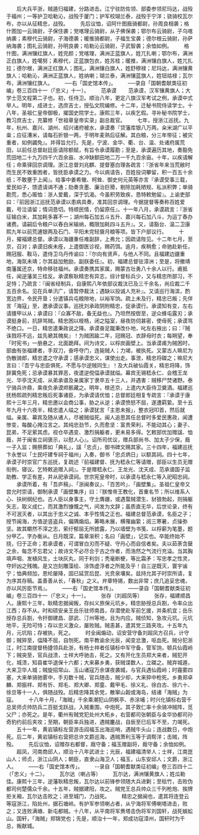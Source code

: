 <!-- { "loadSidebar": true } -->
　　后大兵平浙，贼遁归福建，分路进击。江宁驻防佐领、部委参领尼玛达，战殁于福州；一等护卫哈勒沁，战殁于厦门；护军校瑚兰泰，战殁于宁洋；骁骑校瓦尔布，亦以从征精忠，战殁。
　　先后议恤，诏阿什图廕骑都尉，孙周良相袭；格什图加一云骑尉，子保住袭；党喀理云骑尉，从子佛保袭；鄂尔布云骑尉，子乌喀纳袭；素穆代云骑尉，子海德袭；暖推骑都尉，子福生宝袭；德尔根云骑尉，孙萨纳海袭；图礼云骑尉，孙明良袭；哈勒沁云骑尉，子武智袭；余恤如例。
　　格什图，满洲镶红旗人，姓完颜；党喀理，满洲正蓝旗人，姓兀扎喇；鄂尔布，满洲正白旗人，姓噶努；素穆代，正蓝旗包衣，姓苏桂；暖推，满洲镶白旗人，姓兀扎拉；德尔根，满洲正红旗人；图礼，满洲镶白旗人，姓舒穆禄；尼玛达，满洲镶黄旗人；哈勒沁，满洲正蓝旗人，姓纳喇；瑚兰泰，满洲镶蓝旗人，姓钮祜禄；瓦尔布，满洲镶红旗人。
　　──右「国史馆本传」。
　　──录自「国朝耆献类征初编」卷三百四十一（「忠义」十一）。
　　范承谟
　　范承谟，汉军镶黄旗人；大学士范文程第二子也。初，任侍卫。顺治八年，更定八旗汉军考试之例，承谟中式举人。明年，成进士，选庶吉士，授弘文院编修。十二年，迁秘书院侍读学士。十八年，圣祖仁皇帝御极，擢国史院学士。康熙三年，以疾乞假。寻补秘书院学士，教习庶吉士，充纂修「世祖章皇帝实录」副总裁官。
　　七年，授浙江巡抚。九年，杭州、嘉兴、湖州、绍兴诸府被水，承谟奏『贷藩库银八万两，籴米湖广以平粜；应征漕米，请每石折银一两，于明年麦熟后征解。其白粮，分三年带征；被灾重者，如例蠲免』。并得旨允行。先是，宁波、金华、衢、台、温、处诸府属荒田，以前任总督赵廷臣请除额赋，有旨令承谟履勘；至是，承谟遍历其地，奏豁免荒田地二十九万四千六百余亩、水冲缺额田地二万一千九百余亩。十年，以疾请解任；命乘驿回京调理。浙江总督刘兆麒、提督塞白理各疏言：『浙省年来当荒敝时而生民不致重困者，皆抚臣承谟之力。今以病请告，百姓投词攀留，积一百五十余纸；不敢壅于上闻』。给事中姜希辙、柯耸、御史何元英等亦言『承谟受事三载，爱民如子，馈遗请谒不通；劾奏贪墨、廉治巨猾，剔除加耗陋规、私派积弊；单骑勘荒，悉心赈恤：浙人爱戴，深于饥渴。今虽积劳致疾，恳特敕勉留』。上谕吏部曰：『前因浙江巡抚范承谟以患病具奏，准其回京调理。今据提督等奏称百姓爱戴，号泣请留；情词恳切。特顺民情，仍留原任』。十一年八月，承谟疏言：『浙省征输白米，其加耗多寡不一；湖州每石加五斗五升、嘉兴每石加八斗，为运丁舂办诸费。请嗣后令粮户以舂白米输纳，概限加耗四斗五升』。又，请豁台、温二卫康熙九年以前荒逋银两及石门、平阳未完轻齎月粮等项。皆下户部议行。
　　十月，擢福建总督。承谟以海疆重任难副辞，上弗允；因疏请陛见。十二年七月，至京，召对；承谟旧疾未痊，上遣御医诊视，赐药饵。逾月，疾稍愈；命驰赴新任，赐冠服、鞍马，遣侍卫乌丹传谕曰：『尔向有贤声，与他人不同。且福建边疆重地，海氛未靖；尔其益加勉励，副朕委任』。初，福建总督驻漳洲；至是，将撤靖南藩属还京，特命移驻福州。承谟奏携其家属，赐蒙古壮勇八十余人以行。甫抵任，闻逆藩吴三桂反。承谟察耿精忠有异志，综计督标兵少，又与精忠所部习，不足恃；乃疏言：『闽省经制兵，自康熙八年依部议裁汰已及三千余名，尚应裁二千五百余名。见在兵单汛广，请暂停裁汰；遇缺以投诚人充补』。又请巡行海滨，酌宽边界，令民开垦；分遣镇兵屯粮隙地，以裕军饷。疏上未及行，精忠已叛；先佯言「海寇」至，邀承谟议事。巡抚刘承政阴附精忠，促承谟行。承谟知有变，左右请擐甲以从；承谟曰：『众寡不敌，备无益也』。乃坦然按辔至，逆众蜂屯露刃；承谟挺身前，抗辞骂贼。精忠困以桎梏，闭之隘室，昼夜防伺甚密，使毋死；承谟骂不绝口。一日，精忠遣秉政说之降。承谟奋足蹴秉改仆地，叱左右掖出；曰：『贼诛戮将不远，兹先褫其魄矣』！为贼困踰二年，冠赐冠、衣辞母时衣；每朔望，奉「时宪书」一册悬之，北面跪拜。间为诗文，以桴炭画壁上。当承谟甫为贼困时，部曲有张福建者，手双刀，奋呼夺门，连毙贼人；力竭，被执死。又蒙古人嘛尼为伪散骑郎，精忠遣之守承谟；感承谟忠义，谋使出走。事泄，精忠将磔之；嘛尼大言曰：『吾宁与忠臣俱死，不愿与尔逆贼同生』！及大兵破仙霞关，精忠将降，饰辞冀免死；忌承谟暴其罪恶，夜遣逆傥偪承谟就缢。幕宾无锡嵇永仁、会稽王龙光、华亭沈天成、从弟承谱及亲属家丁隶卒五十三人，并遇害：贼移尸焚诸野。泰宁骑兵许鼎，乘夜负承谟烬骸藏之。明年，榇还京，上遣内大臣侍卫奠酒。福建巡抚杨熙疏列精忠叛后死事诸臣，为承谟请优恤；总督郎廷相复专疏言：『承谟于康熙十三年三月，精忠邀以会商公事，胁之从逆；承谟愤怒不屈，遂遭羁絷。至十五年九月十六夜半，精忠遣人缢之；承谟犹言「主恩未报」，整衣冠叩首，然后就缢。亲属、幕宾及随从诸人，尽被贼缢死。闽人追思其任总督时多爱民惠政，闻遭惨变，每酸心掩泣言之。其纯忠劲节，久而愈坚：富贵荣利，不能动其心；妻子、昆弟，不足萦其虑。视仓卒遇变、激烈捐躯者，更未易多得。乞敕部优加赠諡、恤廕，并于闽省立祠褒示，以慰人心』。诏所司优议，赠兵部尚书、加太子少保，廕一子入监；赐祭葬如「典礼」，諡「忠贞」，御书碑文赐其家。三十四年，福建巡抚卞永誉以「士民吁建专祠于福州」入奏，御书「忠贞炳日」以额其祠。四十七年，承谟子时崇官广东巡抚，复疏述『前福建督、抚为嵇永仁等请赠，部臣以生员无赠衔例，寝议。乞特敕追赠入祠』。于是赠嵇永仁、王龙光、沈天成、范承谱国子监助教、学正有差，并从祀承谟祠。世宗宪皇帝时，以承谟与嵇永仁等入祀昭忠祠。
　　承谟所着，有「吾庐稿」、「浙闽奏议」、「百苦吟」、「画壁集」。圣祖仁皇帝又尝允时崇请，御制承谟「画壁集序」曰：『朕惟帝王教化，首重名节；所以维系人心、扶树纲纪也。古人臣以身事主，守土膺疆，或遇蝥贼潜生、豺狼勃起，则捐躯矢志，取义成仁，而其激烈慷慨之气，间发为文辞；虽质直无华，后世论录，终有不可泯灭者，以其出于忠义之诚、本乎性情之正也。福建总督范承谟，名臣之子；授节闽海，方值逆竖盗兵，偏隅煽焰。筹略未展，横罹幽絷；阅三寒暑，贞操弥坚。故其皭然不滓之志，萦纡郁屈无所摅露，乃以墙壁为书笺、以桴薪为笔墨，题分甲乙，字办衡从。日月既深，篇章渐积；名曰「画壁」，记实也。卒能终始不挠，归于正命；若承谟者，可谓冒白刃而不疑、守丹心而自信者矣。夫以茹荼含蘖之余，每念不忘君父；故诗文不必尽合于古之作者，而浩然之气流行充溢。当其胸填声咽、发植风生，土块灰丸，同于利剑；秃毫断梗，等比霜矛：写忠孝之性灵，夺奸凶之残魄。是又岂刻雕藻绘、涂饰虚浮者之所能及乎！自三逆既灭，寰宇谧宁；恤典频加，恩纶屡降，固已延赏后昆、光贲泉壤矣。兹持允其子时崇所请，复为序其存稿。盖善善从长，「春秋」之义。弁章特锡，数出非常；庶几追妥忠魂，亦以风厉臣节焉』。
　　——右「国史馆本传」。
　　——录自「国朝耆献类征初编」卷三百四十一（「忠义」十一）。
　　张存（刘超凤等）
　　张存，福建顺昌人。康熙十三年，耿精忠据闽叛，存纠义旅保元坑乡。精忠胁授总兵劄，令率众出江西；存不从。时和硕安亲王岳乐驻师南昌，存潜使赴军前乞援，并条机宜；岳乐授存总兵劄，令扞御建昌、邵武、汀州等地，且为内应。贼侦知，急攻元坑。元坑地平，无险可恃；存以忠义激众，屡败贼。贼恚甚，遣其党三路夹攻。十五年九月，元坑陷；存被执，死之。
　　时全闽煽动，诏安营守备刘超凤方召兵，计守御；贼猝至，偪降不屈，自刎死。南平教谕余光辰，闻变忿激，呕血死。贼分犯浙江，时江南提督杨捷领兵赴浙，有杨士祥者任镇标中军守备，管军饷，顿兵仙霞岭下；贼突至，官兵战溃，士祥大呼驰击，死之。又有开化生员郑大来者，贼犯开化，城溃，知县崔华退保十六都；大来募乡勇，获贼谍数人，立磔之。贼弃城遁，大来卫华人城；贼旋招常山、玉山诸寇万余谋夜袭城，与官兵遇仙霞岭；时霾雾四塞，大来单骑驰雾中，手刃数十贼，官兵随击，贼少却，大来猝中枪死。乡勇郑卓麟、郑振祥、郑有忻、郑毛、郑大卿、郑童、戴甲毛、徐义礼、徐白古、徐六十、徐旦等十一人，俱随战殁。后精忠降其余党，散窜山榖或海岛，结诸「海贼」为寇。
　　十八年十月，「海贼」千余乘潮犯山阴枫亭、赤涂埔；时兴化镇标右营千总吴师贞帅防兵二百挺戈跃战，入贼重围，中炮死。其子敦仁率十余骑冲贼阵，觅父尸；亦死之。是年，衢州有贼党犯处州大柘乡，右营都司张朝臣与金华协都司孙奇豹约前后夹攻；至期，朝臣率兵独进，遇贼鏖战，自辰至巳后军不至，力竭死。
　　五十一年，黄岩镇标左营游击阎福玉出海巡哨，遇贼牛头山；连战数日，中炮死。后二年，黄岩镇标右营把总许文爵巡海，遇贼萧利玉等于调帮洋；击贼，阵殁。
　　先后议恤，诏赠存右都督，廕守备；福玉赠副将，廕守备；余恤如例。
　　超凤，河南商邱人，顺治十八年武进士；光辰，福建福清举人；士祥，江南崑山人；师贞，浙江山阴人；朝臣，直隶山海卫人；福玉，山东安邱人；文爵，浙江人。
　　——右「国史馆本传」。
　　--录自「国朝耆献类征初编」卷三百四十二（「忠义」十二）。
　　瓦尔达（喇占等）
　　瓦尔达，满洲镶黄旗人；姓瓜勒佳。康熙十三年，逆藩耿精忠叛，瓦尔达以前锋参领随大兵进剿；至枯竹，击败伪都司何楚儒众千余。十五年，贼据建阳，攻之。贼党王总兵帅众三千列枪炮、挨牌拒关厢，瓦尔达击败之；进至城门，力战死。
　　精忠之据闽也，遣其将连登云等寇浙江，陷处州，据石塘岭。有护军参领喇占者，从宁海将军傅喇塔进击，败之；又连败满塘、新屯都贼。十八年，从平南将军赉塔击伪将军刘国轩，战死蜈蚣山。国轩，「海贼」郑锦党也；先是，顺治十一年，郑成功寇漳州，国轩时为千总，叛献城。
